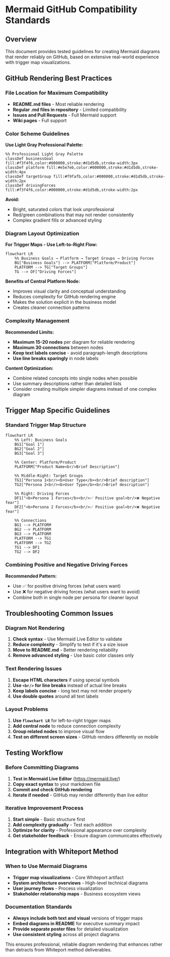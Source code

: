 # Mermaid GitHub Compatibility Standards

## Overview

This document provides tested guidelines for creating Mermaid diagrams that render reliably on GitHub, based on extensive real-world experience with trigger map visualizations.

## GitHub Rendering Best Practices

### File Location for Maximum Compatibility
- **README.md files** - Most reliable rendering
- **Regular .md files in repository** - Limited compatibility
- **Issues and Pull Requests** - Full Mermaid support
- **Wiki pages** - Full support

### Color Scheme Guidelines

**Use Light Gray Professional Palette:**
```mermaid
%% Professional Light Gray Palette
classDef businessGoal fill:#f3f4f6,color:#000000,stroke:#d1d5db,stroke-width:3px
classDef platform fill:#e5e7eb,color:#000000,stroke:#d1d5db,stroke-width:4px
classDef targetGroup fill:#f9fafb,color:#000000,stroke:#d1d5db,stroke-width:2px
classDef drivingForces fill:#f3f4f6,color:#000000,stroke:#d1d5db,stroke-width:2px
```

**Avoid:**
- Bright, saturated colors that look unprofessional
- Red/green combinations that may not render consistently
- Complex gradient fills or advanced styling

### Diagram Layout Optimization

**For Trigger Maps - Use Left-to-Right Flow:**
```mermaid
flowchart LR
    %% Business Goals → Platform → Target Groups → Driving Forces
    BG["Business Goals"] --> PLATFORM["Platform/Product"]
    PLATFORM --> TG["Target Groups"]
    TG --> DF["Driving Forces"]
```

**Benefits of Central Platform Node:**
- Improves visual clarity and conceptual understanding
- Reduces complexity for GitHub rendering engine
- Makes the solution explicit in the business model
- Creates cleaner connection patterns

### Complexity Management

**Recommended Limits:**
- **Maximum 15-20 nodes** per diagram for reliable rendering
- **Maximum 30 connections** between nodes
- **Keep text labels concise** - avoid paragraph-length descriptions
- **Use line breaks sparingly** in node labels

**Content Optimization:**
- Combine related concepts into single nodes when possible
- Use summary descriptions rather than detailed lists
- Consider creating multiple simpler diagrams instead of one complex diagram

## Trigger Map Specific Guidelines

### Standard Trigger Map Structure
```mermaid
flowchart LR
    %% Left: Business Goals
    BG1["Goal 1"]
    BG2["Goal 2"]
    BG3["Goal 3"]
    
    %% Center: Platform/Product
    PLATFORM["Product Name<br/>Brief Description"]
    
    %% Middle-Right: Target Groups
    TG1["Persona 1<br/><b>User Type</b><br/>Brief description"]
    TG2["Persona 2<br/><b>User Type</b><br/>Brief description"]
    
    %% Right: Driving Forces
    DF1["<b>Persona 1 Forces</b><br/>✅ Positive goal<br/>❌ Negative fear"]
    DF2["<b>Persona 2 Forces</b><br/>✅ Positive goal<br/>❌ Negative fear"]
    
    %% Connections
    BG1 --> PLATFORM
    BG2 --> PLATFORM
    BG3 --> PLATFORM
    PLATFORM --> TG1
    PLATFORM --> TG2
    TG1 --> DF1
    TG2 --> DF2
```

### Combining Positive and Negative Driving Forces
**Recommended Pattern:**
- Use ✅ for positive driving forces (what users want)
- Use ❌ for negative driving forces (what users want to avoid)
- Combine both in single node per persona for cleaner layout

## Troubleshooting Common Issues

### Diagram Not Rendering
1. **Check syntax** - Use Mermaid Live Editor to validate
2. **Reduce complexity** - Simplify to test if it's a size issue
3. **Move to README.md** - Better rendering reliability
4. **Remove advanced styling** - Use basic color classes only

### Text Rendering Issues
1. **Escape HTML characters** if using special symbols
2. **Use `<br/>` for line breaks** instead of actual line breaks
3. **Keep labels concise** - long text may not render properly
4. **Use double quotes** around all text labels

### Layout Problems
1. **Use `flowchart LR`** for left-to-right trigger maps
2. **Add central node** to reduce connection complexity
3. **Group related nodes** to improve visual flow
4. **Test on different screen sizes** - GitHub renders differently on mobile

## Testing Workflow

### Before Committing Diagrams
1. **Test in Mermaid Live Editor** (https://mermaid.live/)
2. **Copy exact syntax** to your markdown file
3. **Commit and check GitHub rendering** 
4. **Iterate if needed** - GitHub may render differently than live editor

### Iterative Improvement Process
1. **Start simple** - Basic structure first
2. **Add complexity gradually** - Test each addition
3. **Optimize for clarity** - Professional appearance over complexity
4. **Get stakeholder feedback** - Ensure diagram communicates effectively

## Integration with Whiteport Method

### When to Use Mermaid Diagrams
- **Trigger map visualizations** - Core Whiteport artifact
- **System architecture overviews** - High-level technical diagrams
- **User journey flows** - Process visualization
- **Stakeholder relationship maps** - Business ecosystem views

### Documentation Standards
- **Always include both text and visual** versions of trigger maps
- **Embed diagrams in README** for executive summary impact
- **Provide separate poster files** for detailed visualization
- **Use consistent styling** across all project diagrams

This ensures professional, reliable diagram rendering that enhances rather than detracts from Whiteport method deliverables.
